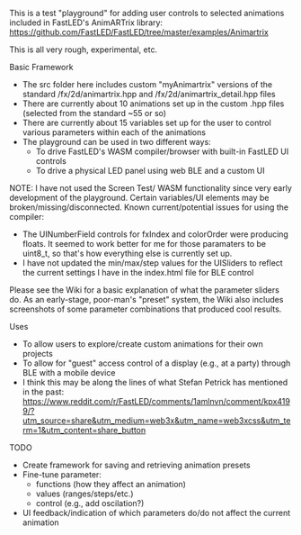 This is a test "playground" for adding user controls to selected animations included in FastLED's AnimARTrix library:
https://github.com/FastLED/FastLED/tree/master/examples/Animartrix

This is all very rough, experimental, etc.


Basic Framework
- The src folder here includes custom "myAnimartrix" versions of the standard /fx/2d/animartrix.hpp and /fx/2d/animartrix_detail.hpp files
- There are currently about 10 animations set up in the custom .hpp files (selected from the standard ~55 or so)
- There are currently about 15 variables set up for the user to control various parameters within each of the animations
- The playground can be used in two different ways:
  - To drive FastLED's WASM compiler/browser with built-in FastLED UI controls
  - To drive a physical LED panel using web BLE and a custom UI        

NOTE:  I have not used the Screen Test/ WASM functionality since very early development of the playground. Certain variables/UI elements may be broken/missing/disconnected. Known current/potential issues for using the compiler:
  - The UINumberField controls for fxIndex and colorOrder were producing floats. It seemed to work better for me for those paramaters to be uint8_t, so that's how everything else is currently set up.
  - I have not updated the min/max/step values for the UISliders to reflect the current settings I have in the index.html file for BLE control

Please see the Wiki for a basic explanation of what the parameter sliders do. As an early-stage, poor-man's "preset" system, the Wiki also includes screenshots of some parameter combinations that produced cool results.     

Uses
- To allow users to explore/create custom animations for their own projects
- To allow for "guest" access control of a display (e.g., at a party) through BLE with a mobile device
- I think this may be along the lines of what Stefan Petrick has mentioned in the past: https://www.reddit.com/r/FastLED/comments/1amlnvn/comment/kpx4199/?utm_source=share&utm_medium=web3x&utm_name=web3xcss&utm_term=1&utm_content=share_button


TODO
- Create framework for saving and retrieving animation presets
- Fine-tune parameter:
  - functions (how they affect an animation)
  - values (ranges/steps/etc.)
  - control (e.g., add oscilation?)
- UI feedback/indication of which parameters do/do not affect the current animation 


